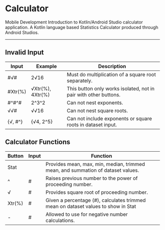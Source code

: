 # Calculator
Mobile Development Introduction to Kotlin/Android Studio calculator application. A Kotlin language based Statistics Calculator produced through Android Studios. 
***
## Invalid Input
|Input|Example|Description|
|-----|-------|-----------|
|#√#|2√16   |Must do multiplication of a square root separately.|
|#Xtr(%)|√Xtr(%), 4Xtr(%)|This button only works isolated, not in pair with other buttons.|
|#^#^#|2^3^2|Can not nest exponents.|
|√√#|√√16|Can not nest square roots.|
|{√, #^}|{√4, 2^5}|Can not include exponents or square roots in dataset input.|

## Calculator Functions
|Button|Input|Function|
|------|-----|--------|
|Stat| |Provides mean, max, min, median, trimmed mean, and summation of dataset values.|
|^|#|Raises previous number to the power of proceeding number.|
|√|#|Provides square root of proceeding number.|
|Xtr(%)|#|Given a percentage (#), calculates trimmed mean on dataset values to show in Stat|
|-|#|Allowed to use for negative number calculations.|
